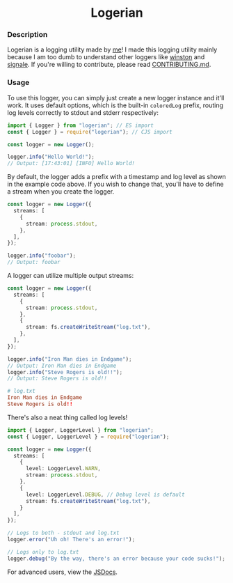 <h1 align="center">Logerian</h1>

### Description
Logerian is a logging utility made by [me](https://github.com/SwanX1)!
I made this logging utility mainly because I am too dumb to understand other loggers like [winston](https://www.npmjs.com/package/winston) and [signale](https://www.npmjs.com/package/signale).
If you're willing to contribute, please read [CONTRIBUTING.md](./CONTRIBUTING.md).

### Usage
To use this logger, you can simply just create a new logger instance and it'll work.
It uses default options, which is the built-in `coloredLog` prefix, routing log levels correctly to stdout and stderr respectively:
```typescript
import { Logger } from "logerian"; // ES import
const { Logger } = require("logerian"); // CJS import

const logger = new Logger();

logger.info("Hello World!");
// Output: [17:43:01] [INFO] Hello World!
```

By default, the logger adds a prefix with a timestamp and log level as shown in the example code above.
If you wish to change that, you'll have to define a stream when you create the logger.
```typescript
const logger = new Logger({
  streams: [
    {
      stream: process.stdout,
    },
  ],
});

logger.info("foobar");
// Output: foobar
```

A logger can utilize multiple output streams:
```typescript
const logger = new Logger({
  streams: [
    {
      stream: process.stdout,
    },
    {
      stream: fs.createWriteStream("log.txt"),
    },
  ],
});

logger.info("Iron Man dies in Endgame");
// Output: Iron Man dies in Endgame
logger.info("Steve Rogers is old!!");
// Output: Steve Rogers is old!!
```
```conf
# log.txt
Iron Man dies in Endgame
Steve Rogers is old!!
```

There's also a neat thing called log levels!
```typescript
import { Logger, LoggerLevel } from "logerian";
const { Logger, LoggerLevel } = require("logerian");

const logger = new Logger({
  streams: [
    {
      level: LoggerLevel.WARN,
      stream: process.stdout,
    },
    {
      level: LoggerLevel.DEBUG, // Debug level is default
      stream: fs.createWriteStream("log.txt"),
    }
  ],
});

// Logs to both - stdout and log.txt
logger.error("Uh oh! There's an error!");

// Logs only to log.txt
logger.debug("By the way, there's an error because your code sucks!");
```

For advanced users, view the [JSDocs](https://cernavskis.dev/docs/logerian).